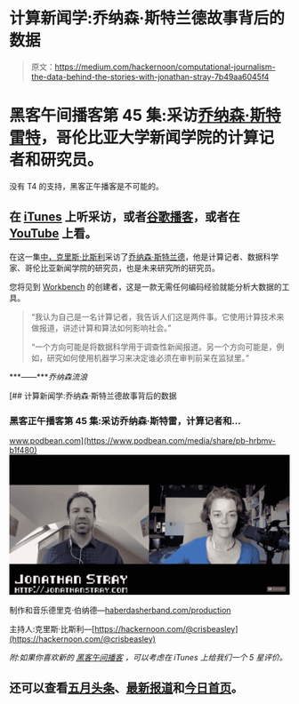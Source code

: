 # 计算新闻学:乔纳森·斯特兰德故事背后的数据

> 原文：<https://medium.com/hackernoon/computational-journalism-the-data-behind-the-stories-with-jonathan-stray-7b49aa6045f4>

# 黑客午间播客第 45 集:采访[乔纳森·斯特雷特](http://jonathanstray.com/me)，哥伦比亚大学新闻学院的计算记者和研究员。

没有 T4 的支持，黑客正午播客是不可能的。

## 在 [iTunes](https://podcasts.apple.com/us/podcast/computational-journalism-data-behind-stories-jonathan/id1436233955?i=1000438980131) 上听采访，或者[谷歌播客](https://play.google.com/music/m/Dmdgqfugr5jwxczevvo7q6uimv4?t=Computational_Journalism_The_Data_Behind_the_Stories_with_Jonathan_Stray-Hacker_Noon_Podcast)，或者在 [YouTube](https://www.youtube.com/watch?v=xDRnG08je4E) 上看。

在这一集[中，克里斯·比斯利](https://hackernoon.com/@crisbeasley)采访了[乔纳森·斯特兰德](http://jonathanstray.com/me)，他是计算记者、数据科学家、哥伦比亚新闻学院的研究员，也是未来研究所的研究员。

您将见到 [Workbench](http://workbenchdata.com/) 的创建者，这是一款无需任何编码经验就能分析大数据的工具。

> “我认为自己是一名计算记者，我告诉人们这是两件事。它使用计算技术来做报道，讲述计算和算法如何影响社会。”
> 
> “一个方向可能是将数据科学用于调查性新闻报道。另一个方向可能是，例如，研究如何使用机器学习来决定谁必须在审判前呆在监狱里。”

***——****乔纳森流浪*

[](https://www.podbean.com/media/share/pb-hrbmv-b1f480) [## 计算新闻学:乔纳森·斯特兰德故事背后的数据

### 黑客正午播客第 45 集:采访乔纳森·斯特雷，计算记者和…

www.podbean.com](https://www.podbean.com/media/share/pb-hrbmv-b1f480) ![](img/e2167047e70cd083308fc5a1dcdca801.png)

制作和音乐德里克·伯纳德—[haberdasherband.com/production](http://haberdasherband.com/production?fbclid=IwAR2d8t0cNGHRm1ajmUNWKZ-TMUMawREhvIHSy54LKcOElf7v_TOvkAjZ78Y)

主持人:克里斯·比斯利—[https://hackernoon.com/@crisbeasley](https://hackernoon.com/@crisbeasley)

*附:如果你喜欢新的* [*黑客午间播客*](http://podcast.hackernoon.com/) *，可以考虑在 iTunes 上给我们一个 5 星评价。*

## 还可以查看[五月头条](https://hackernoon.com/archive/2019/05)、[最新报道](https://hackernoon.com/latest-tech-stories/home)和[今日首页](http://hackernoon.com/)。